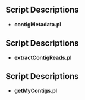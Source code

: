 ## Script Descriptions
* **contigMetadata.pl**	
## Script Descriptions
* **extractContigReads.pl**	
## Script Descriptions
* **getMyContigs.pl**	
